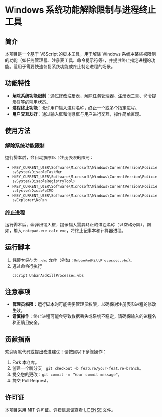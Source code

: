 # Windows 系统功能解除限制与进程终止工具

## 简介
本项目是一个基于 VBScript 的脚本工具，用于解除 Windows 系统中某些被限制的功能（如任务管理器、注册表工具、命令提示符等），并提供终止指定进程的功能。适用于需要快速恢复系统功能或终止特定进程的场景。

## 功能特性
- **解除系统功能限制**：通过修改注册表，解除任务管理器、注册表工具、命令提示符等的禁用状态。
- **进程终止功能**：允许用户输入进程名称，终止一个或多个指定进程。
- **用户交互友好**：通过输入框和消息框与用户进行交互，操作简单直观。

## 使用方法

### 解除系统功能限制
运行脚本后，会自动解除以下注册表项的限制：
- `HKEY_CURRENT_USER\Software\Microsoft\Windows\CurrentVersion\Policies\System\DisableTaskMgr`
- `HKEY_CURRENT_USER\Software\Microsoft\Windows\CurrentVersion\Policies\System\DisableRegistryTools`
- `HKEY_CURRENT_USER\Software\Microsoft\Windows\CurrentVersion\Policies\System\DisableCMD`
- `HKEY_CURRENT_USER\Software\Microsoft\Windows\CurrentVersion\Policies\Explorer\NoRun`

### 终止进程
运行脚本后，会弹出输入框，提示输入需要终止的进程名称（以空格分隔）。例如，输入 `notepad.exe calc.exe`，将终止记事本和计算器进程。

## 运行脚本
1. 将脚本保存为 `.vbs` 文件（例如：`UnbanAndKillProcesses.vbs`）。
2. 通过命令行执行：
   ```bash
   cscript UnbanAndKillProcesses.vbs

## 注意事项
- **管理员权限**：运行脚本时可能需要管理员权限，以确保对注册表和进程的修改生效。
- **谨慎操作**：终止进程可能会导致数据丢失或系统不稳定，请确保输入的进程名称正确且安全。

## 贡献指南
欢迎贡献代码或提出改进建议！请按照以下步骤操作：
1. Fork 本仓库。
2. 创建一个新分支：`git checkout -b feature/your-feature-branch`。
3. 提交您的更改：`git commit -m "Your commit message"`。
4. 提交 Pull Request。

## 许可证
本项目采用 MIT 许可证。详细信息请查看 [LICENSE](LICENSE) 文件。
